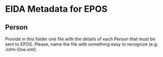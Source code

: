 # EIDA Metadata for EPOS

## Person

Provide in this folder one file with the details of each Person that must be sent
to EPOS. Please, name the file with something easy to recognize (e.g. John-Doe.xml).
